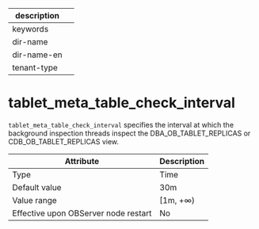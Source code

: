 | description ||
|---|---|
| keywords ||
| dir-name ||
| dir-name-en ||
| tenant-type ||

# tablet_meta_table_check_interval


`tablet_meta_table_check_interval` specifies the interval at which the background inspection threads inspect the DBA_OB_TABLET_REPLICAS or CDB_OB_TABLET_REPLICAS view.


| **Attribute** | **Description** |
|------------------|--------------|
| Type | Time |
| Default value | 30m |
| Value range | \[1m, +∞) |
| Effective upon OBServer node restart | No |



